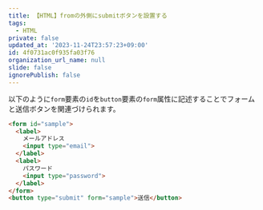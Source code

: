 ```yaml
---
title: 【HTML】fromの外側にsubmitボタンを設置する
tags:
  - HTML
private: false
updated_at: '2023-11-24T23:57:23+09:00'
id: 4f0731ac0f935fa03f76
organization_url_name: null
slide: false
ignorePublish: false
---
```

以下のように`form`要素の`id`を`button`要素の`form`属性に記述することでフォームと送信ボタンを関連づけられます。

```html
<form id="sample">
  <label>
    メールアドレス
    <input type="email">
  </label>
  <label>
    パスワード
    <input type="password">
  </label>
</form>
<button type="submit" form="sample">送信</button>
```
